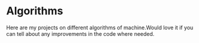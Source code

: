   # Algorithms
Here are my projects on different algorithms of machine.Would love it if you can tell about any improvements in the code where needed.
 
 
